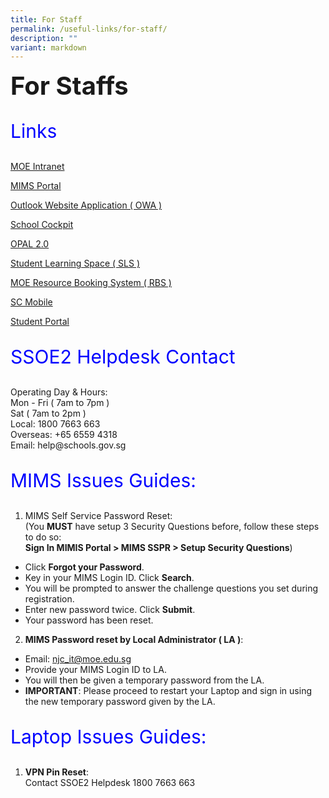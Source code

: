 ```yaml
---
title: For Staff
permalink: /useful-links/for-staff/
description: ""
variant: markdown
---
```

<b style="font-size:40px"> For Staffs </b> 

<p style="color:blue;font-size:30px"> Links </p>

[MOE Intranet](https://intranet.moe.gov.sg/)

[MIMS Portal](https://idp.mims.moe.gov.sg/nidp/app/login)

[Outlook Website Application ( OWA )](https://schools.gov.sg/)

[School Cockpit](https://schoolcockpit.moe.gov.sg/)

[OPAL 2.0](https://idm.opal2.moe.edu.sg/)


[Student Learning Space ( SLS )](https://www.learning.moe.edu.sg/)

[MOE Resource Booking System ( RBS )](https://rbs.avero-tech.com/)

[SC Mobile](https://scmobile.moe.edu.sg/)

[Student Portal](http://www.edhub.net/studentportal/index.php) 

<p style="color:blue;font-size:30px"> SSOE2 Helpdesk Contact </p>
Operating Day &amp; Hours: <br>
Mon - Fri ( 7am to 7pm ) <br>
Sat ( 7am to 2pm ) <br>
Local: 1800 7663 663 <br>
Overseas: +65 6559 4318 <br>
Email: help@schools.gov.sg <br>

<p style="color:blue;font-size:30px"> MIMS Issues Guides: </p>

1.  MIMS Self Service Password Reset: <br>
(You **MUST** have setup 3 Security Questions before, follow these steps to do so:<br> <b>Sign In MIMIS Portal &gt; MIMS SSPR &gt; Setup Security Questions</b>)
*   Click&nbsp;**Forgot your Password**.
*   Key in your MIMS Login ID.&nbsp;Click&nbsp;**Search**.  
*   You will be prompted to answer the&nbsp;challenge questions you set during registration.  
*   Enter new password twice.&nbsp;Click&nbsp;**Submit**.  
*   Your password has been reset.

2.  <b>MIMS Password reset by Local Administrator ( LA )</b>:  
*   Email: njc_it@moe.edu.sg
*   Provide your MIMS Login ID to LA.  
*   You will then be given a temporary password from the LA.
*   <b>IMPORTANT</b>: Please proceed to restart your Laptop and sign in using the new temporary password given by the LA.

<p style="color:blue;font-size:30px"> Laptop Issues Guides: </p>

1. <b>VPN Pin Reset</b>:<br>Contact SSOE2 Helpdesk 1800 7663 663